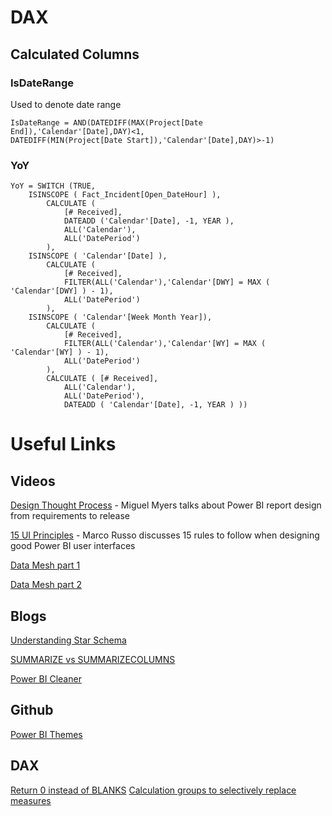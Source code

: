 # DAX

## Calculated Columns

### IsDateRange

Used to denote date range


```
IsDateRange = AND(DATEDIFF(MAX(Project[Date End]),'Calendar'[Date],DAY)<1,
DATEDIFF(MIN(Project[Date Start]),'Calendar'[Date],DAY)>-1)
```

### YoY

```
YoY = SWITCH (TRUE,
    ISINSCOPE ( Fact_Incident[Open_DateHour] ),
        CALCULATE (
            [# Received],
            DATEADD ('Calendar'[Date], -1, YEAR ),
            ALL('Calendar'),
            ALL('DatePeriod')
        ),
    ISINSCOPE ( 'Calendar'[Date] ),
        CALCULATE (
            [# Received],
            FILTER(ALL('Calendar'),'Calendar'[DWY] = MAX ( 'Calendar'[DWY] ) - 1),
            ALL('DatePeriod')
        ),
    ISINSCOPE ( 'Calendar'[Week Month Year]),
        CALCULATE (
            [# Received],
            FILTER(ALL('Calendar'),'Calendar'[WY] = MAX ( 'Calendar'[WY] ) - 1),
            ALL('DatePeriod')
        ),
        CALCULATE ( [# Received],
            ALL('Calendar'),
            ALL('DatePeriod'),
            DATEADD ( 'Calendar'[Date], -1, YEAR ) ))
```

# Useful Links

## Videos

[Design Thought Process](https://youtu.be/dhHL0Uo3Wgs) - Miguel Myers talks about Power BI report design from requirements to release

[15 UI Principles](https://youtu.be/-tdkUYrzrio) - Marco Russo discusses 15 rules to follow when designing good Power BI user interfaces

[Data Mesh part 1](https://www.starburst.io/resources/datanova-2021/?submissionGuid=f8acec13-88e4-4772-b76e-f83714e0eaed&wchannelid=d4oyeh306b&wmediaid=1z50qr8fh6)

[Data Mesh part 2](https://www.starburst.io/resources/datanova-2021/?submissionGuid=f8acec13-88e4-4772-b76e-f83714e0eaed&wchannelid=d4oyeh306b&wmediaid=3sb7nbjc7f)

## Blogs

[Understanding Star Schema](https://docs.microsoft.com/en-us/power-bi/guidance/star-schema)

[SUMMARIZE vs SUMMARIZECOLUMNS](https://www.sqlbi.com/articles/introducing-summarizecolumns/)

[Power BI Cleaner](https://www.thebiccountant.com/2021/08/23/power-bi-cleaner-gen2-now-covers-analysis-services-models-as-well/)

## Github

[Power BI Themes](https://github.com/deldersveld/PowerBI-ThemeTemplates)

## DAX

[Return 0 instead of BLANKS](https://www.sqlbi.com/articles/how-to-return-0-instead-of-blank-in-dax/)
[Calculation groups to selectively replace measures](https://www.sqlbi.com/articles/using-calculation-groups-to-selectively-replace-measures-in-dax-expressions/)
